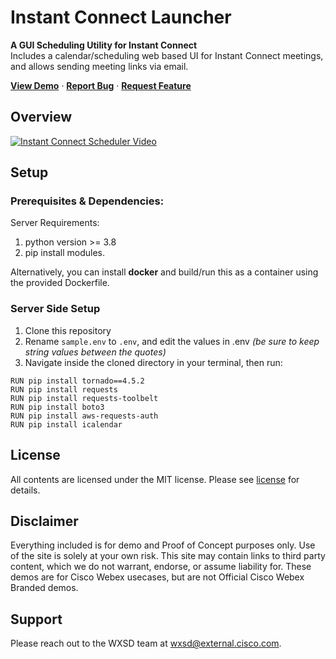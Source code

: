 # Instant Connect Launcher  
**A GUI Scheduling Utility for Instant Connect**  
Includes a calendar/scheduling web based UI for Instant Connect meetings, and allows sending meeting links via email.

<a href="https://instant-connect-launcher.wbx.ninja/"><strong>View Demo</strong></a>
·
<a href="https://github.com/WXSD-Sales/instant-connect-launcher/issues"><strong>Report Bug</strong></a>
·
<a href="https://github.com/WXSD-Sales/instant-connect-launcher/issues"><strong>Request Feature</strong></a>



## Overview
[![Instant Connect Scheduler Video](https://user-images.githubusercontent.com/19175490/194949324-3c4eae5f-73d6-4d3e-8c97-01331198eaab.png)](https://app.vidcast.io/share/c781f1c8-d258-488e-9d3a-41d279a310b3)

## Setup

### Prerequisites & Dependencies: 
Server Requirements:
1. python version >= 3.8
2. pip install modules.

Alternatively, you can install **docker** and build/run this as a container using the provided Dockerfile.

### Server Side Setup
1. Clone this repository
2. Rename ```sample.env``` to ```.env```, and edit the values in .env *(be sure to keep string values between the quotes)*
3. Navigate inside the cloned directory in your terminal, then run:
```
RUN pip install tornado==4.5.2
RUN pip install requests
RUN pip install requests-toolbelt
RUN pip install boto3
RUN pip install aws-requests-auth
RUN pip install icalendar
```

## License
All contents are licensed under the MIT license. Please see [license](LICENSE) for details.

## Disclaimer
<!-- Keep the following here -->  
 Everything included is for demo and Proof of Concept purposes only. Use of the site is solely at your own risk. This site may contain links to third party content, which we do not warrant, endorse, or assume liability for. These demos are for Cisco Webex usecases, but are not Official Cisco Webex Branded demos.

## Support

Please reach out to the WXSD team at [wxsd@external.cisco.com](mailto:wxsd@external.cisco.com?cc=<your_cec>@cisco.com&subject=RepoName).
